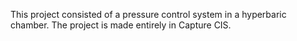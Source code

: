 This project consisted of a pressure control system in a hyperbaric chamber. The project is made entirely in Capture CIS.
